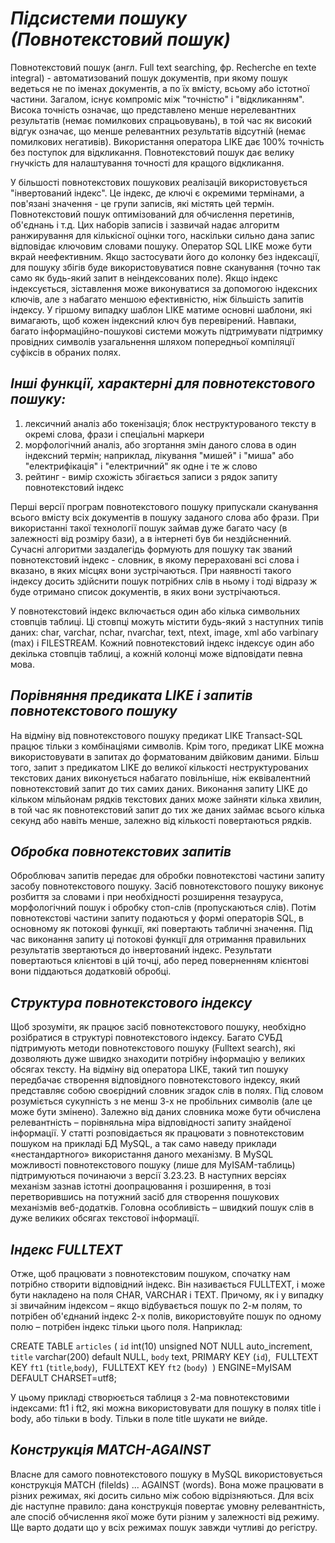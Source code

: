***Підсистеми пошуку (Повнотекстовий пошук)***
==============================================

Повнотекстовий пошук (англ. Full text searching, фр. Recherche en texte integral) - автоматизований пошук документів, при якому пошук ведеться не по іменах документів, а по їх вмісту, всьому або істотної частини.
Загалом, існує компроміс між "точністю" і "відкликанням". Висока точність означає, що представлено менше нерелевантних результатів (немає помилкових спрацьовувань), в той час як високий відгук означає, що менше релевантних результатів відсутній (немає помилкових негативів). Використання оператора LIKE дає 100% точність без поступок для відкликання. Повнотекстовий пошук дає велику гнучкість для налаштування точності для кращого відкликання.

У більшості повнотекстових пошукових реалізацій використовується "інвертований індекс". Це індекс, де ключі є окремими термінами, а пов'язані значення - це групи записів, які містять цей термін. Повнотекстовий пошук оптимізований для обчислення перетинів, об'єднань і т.д. Цих наборів записів і зазвичай надає алгоритм ранжирування для кількісної оцінки того, наскільки сильно дана запис відповідає ключовим словами пошуку.
Оператор SQL LIKE може бути вкрай неефективним. Якщо застосувати його до колонку без індексації, для пошуку збігів буде використовуватися повне сканування (точно так само як будь-який запит в неіндексованих поле). Якщо індекс індексується, зіставлення може виконуватися за допомогою індексних ключів, але з набагато меншою ефективністю, ніж більшість запитів індексу. У гіршому випадку шаблон LIKE матиме основні шаблони, які вимагають, щоб кожен індексний ключ був перевірений. Навпаки, багато інформаційно-пошукові системи можуть підтримувати підтримку провідних символів узагальнення шляхом попередньої компіляції суфіксів в обраних полях.

***Інші функції, характерні для повнотекстового пошуку:***
----------------------------------------------------------
1. лексичний аналіз або токенізація; блок неструктурованого тексту в окремі слова, фрази і спеціальні маркери
2. морфологічний аналіз, або згортання змін даного слова в один індексний термін; наприклад, лікування "мишей" і "миша" або "електрифікація" і "електричний" як одне і те ж слово
3. рейтинг - вимір схожість збігається записи з рядок запиту
повнотекстовий індекс

Перші версії програм повнотекстового пошуку припускали сканування всього вмісту всіх документів в пошуку заданого слова або фрази. При використанні такої технології пошук займав дуже багато часу (в залежності від розміру бази), а в інтернеті був би нездійсненний. Сучасні алгоритми заздалегідь формують для пошуку так званий повнотекстовий індекс - словник, в якому перераховані всі слова і вказано, в яких місцях вони зустрічаються. При наявності такого індексу досить здійснити пошук потрібних слів в ньому і тоді відразу ж буде отримано список документів, в яких вони зустрічаються.

У повнотекстовий індекс включається один або кілька символьних стовпців таблиці. Ці стовпці можуть містити будь-який з наступних типів даних: char, varchar, nchar, nvarchar, text, ntext, image, xml або varbinary (max) і FILESTREAM. Кожний повнотекстовий індекс індексує один або декілька стовпців таблиці, а кожній колонці може відповідати певна мова.

***Порівняння предиката LIKE і запитів повнотекстового пошуку***
----------------------------------------------------------------

На відміну від повнотекстового пошуку предикат LIKE Transact-SQL працює тільки з комбінаціями символів. Крім того, предикат LIKE можна використовувати в запитах до форматованим двійковим даними. Більш того, запит з предикатом LIKE до великої кількості неструктурованих текстових даних виконується набагато повільніше, ніж еквівалентний повнотекстовий запит до тих самих даних. Виконання запиту LIKE до кільком мільйонам рядків текстових даних може зайняти кілька хвилин, в той час як повнотекстовий запит до тих же даних займає всього кілька секунд або навіть менше, залежно від кількості повертаються рядків.

***Обробка повнотекстових запитів***
------------------------------------

Оброблювач запитів передає для обробки повнотекстові частини запиту засобу повнотекстового пошуку. Засіб повнотекстового пошуку виконує розбиття за словами і при необхідності розширення тезауруса, морфологічний пошук і обробку стоп-слів (пропускаються слів). Потім повнотекстові частини запиту подаються у формі операторів SQL, в основному як потокові функції, які повертають табличні значення. Під час виконання запиту ці потокові функції для отримання правильних результатів звертаються до інвертований індекс. Результати повертаються клієнтові в цій точці, або перед поверненням клієнтові вони піддаються додатковій обробці.

***Структура повнотекстового індексу***
---------------------------------------

Щоб зрозуміти, як працює засіб повнотекстового пошуку, необхідно розібратися в структурі повнотекстового індексу. Багато СУБД підтримують методи повнотекстового пошуку (Fulltext search), які дозволяють дуже швидко знаходити потрібну інформацію у великих обсягах тексту. На відміну від оператора LIKE, такий тип пошуку передбачає створення відповідного повнотекстового індексу, який представляє собою своєрідний словник згадок слів в полях. Під словом розуміється сукупність з не менш 3-х не пробільних символів (але це може бути змінено). Залежно від даних словника може бути обчислена релевантність – порівняльна міра відповідності запиту знайденої інформації. У статті розповідається як працювати з повнотекстовим пошуком на прикладі БД MySQL, а так само наведу приклади «нестандартного» використання даного механізму. В MySQL можливості повнотекстового пошуку (лише для MyISAM-таблиць) підтримуються починаючи з версії 3.23.23. В наступних версіях механізм зазнав істотні доопрацювання і розширення, в тозі перетворившись на потужний засіб для створення пошукових механізмів веб-додатків. Головна особливість – швидкий пошук слів в дуже великих обсягах текстової інформації. 

***Індекс FULLTEXT***
---------------------

Отже, щоб працювати з повнотекстовим пошуком, спочатку нам потрібно створити відповідний індекс. Він називається FULLTEXT, і може бути накладено на поля CHAR, VARCHAR і TEXT. Причому, як і у випадку зі звичайним індексом – якщо відбувається пошук по 2-м полям, то потрібен об'єднаний індекс 2-х полів, використовуйте пошук по одному полю – потрібен індекс тільки цього поля. 
Наприклад:

CREATE TABLE `articles` (
`id` int(10) unsigned NOT NULL auto_increment,
`title` varchar(200) default NULL,
`body` text, PRIMARY KEY (`id`), 
FULLTEXT KEY `ft1` (`title`,`body`), 
FULLTEXT KEY `ft2` (`body`) 
) ENGINE=MyISAM DEFAULT CHARSET=utf8;

У цьому прикладі створюється таблиця з 2-ма повнотекстовими індексами: ft1 і ft2, які можна використовувати для пошуку в полях title і body, або тільки в body.  Тільки в поле title шукати не вийде.

***Конструкція MATCH-AGAINST***
-------------------------------

Власне для самого повнотекстового пошуку в MySQL використовується конструкція MATCH (filelds) ... AGAINST (words).  Вона може працювати в різних режимах, які досить сильно між собою відрізняються.  Для всіх діє наступне правило: дана конструкція повертає умовну релевантність, але спосіб обчислення якої може бути різним у залежності від режиму.  Ще варто додати що у всіх режимах пошук завжди чутливі до регістру.



